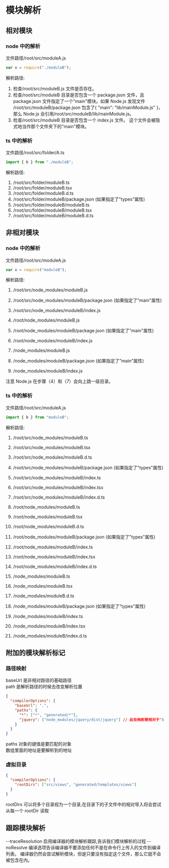 # 模块解析

## 相对模块

### node 中的解析

文件路径/root/src/moduleA.js

```ts
var x = require("./moduleB");
```

解析路径:

1. 检查/root/src/moduleB.js 文件是否存在。
2. 检查/root/src/moduleB 目录是否包含一个 package.json 文件，且 package.json 文件指定了一个"main"模块。如果 Node.js 发现文件 /root/src/moduleB/package.json 包含了{ "main": "lib/mainModule.js" }，那么 Node.js 会引用/root/src/moduleB/lib/mainModule.js。
3. 检查/root/src/moduleB 目录是否包含一个 index.js 文件。 这个文件会被隐式地当作那个文件夹下的"main"模块。

### ts 中的解析

文件路径/root/src/folder/A.ts

```ts
import { b } from "./moduleB";
```

解析路径:

1. /root/src/folder/moduleB.ts
2. /root/src/folder/moduleB.tsx
3. /root/src/folder/moduleB.d.ts
4. /root/src/folder/moduleB/package.json (如果指定了"types"属性)
5. /root/src/folder/moduleB/moduleB.ts
6. /root/src/folder/moduleB/moduleB.tsx
7. /root/src/folder/moduleB/moduleB.d.ts

## 非相对模块

### node 中的解析

文件路径/root/src/moduleA.js

```ts
var x = require("moduleB");
```

解析路径:

1. /root/src/node_modules/moduleB.js
2. /root/src/node_modules/moduleB/package.json (如果指定了"main"属性)
3. /root/src/node_modules/moduleB/index.js

4. /root/node_modules/moduleB.js
5. /root/node_modules/moduleB/package.json (如果指定了"main"属性)
6. /root/node_modules/moduleB/index.js

7. /node_modules/moduleB.js
8. /node_modules/moduleB/package.json (如果指定了"main"属性)
9. /node_modules/moduleB/index.js

注意 Node.js 在步骤（4）和（7）会向上跳一级目录。

### ts 中的解析

文件路径/root/src/moduleA.js

```ts
import { b } from "moduleB";
```

解析路径:

1. /root/src/node_modules/moduleB.ts
2. /root/src/node_modules/moduleB.tsx
3. /root/src/node_modules/moduleB.d.ts
4. /root/src/node_modules/moduleB/package.json (如果指定了"types"属性)
5. /root/src/node_modules/moduleB/index.ts
6. /root/src/node_modules/moduleB/index.tsx
7. /root/src/node_modules/moduleB/index.d.ts

8. /root/node_modules/moduleB.ts
9. /root/node_modules/moduleB.tsx
10. /root/node_modules/moduleB.d.ts
11. /root/node_modules/moduleB/package.json (如果指定了"types"属性)
12. /root/node_modules/moduleB/index.ts
13. /root/node_modules/moduleB/index.tsx
14. /root/node_modules/moduleB/index.d.ts

15. /node_modules/moduleB.ts
16. /node_modules/moduleB.tsx
17. /node_modules/moduleB.d.ts
18. /node_modules/moduleB/package.json (如果指定了"types"属性)
19. /node_modules/moduleB/index.ts
20. /node_modules/moduleB/index.tsx
21. /node_modules/moduleB/index.d.ts

## 附加的模块解析标记

### 路径映射

baseUrl 是非相对路径的基础路径  
path 是解析路径的时候去改变解析位置

```json
{
  "compilerOptions": {
    "baseUrl": ".",
    "paths": {
      "*": ["*", "generated/*"],
      "jquery": ["node_modules/jquery/dist/jquery"] // 此处映射是相对于"baseUrl"
    }
  }
}
```

paths 对象的键值是要匹配的对象  
数组里面的地址是要解析到的地址

### 虚拟目录

```json
{
  "compilerOptions": {
    "rootDirs": ["src/views", "generated/templates/views"]
  }
}
```

rootDirs 可以将多个目录视为一个目录,在目录下的子文件中的相对导入将会尝试从每一个 rootDir 读取

## 跟踪模块解析

--traceResolution 启用编译器的模块解析跟踪,告诉我们模块解析的过程
--noResolve 编译选项告诉编译器不要添加任何不是在命令行上传入的文件到编译列表。 编译器仍然会尝试解析模块，但是只要没有指定这个文件，那么它就不会被包含在内。
